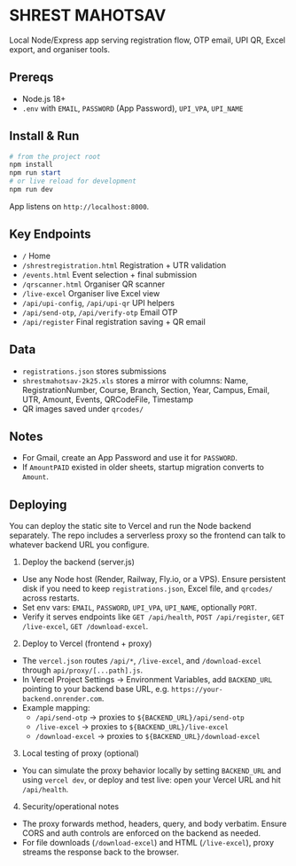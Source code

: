# SHREST MAHOTSAV

Local Node/Express app serving registration flow, OTP email, UPI QR, Excel export, and organiser tools.

## Prereqs
- Node.js 18+
- `.env` with `EMAIL`, `PASSWORD` (App Password), `UPI_VPA`, `UPI_NAME`

## Install & Run
```powershell
# from the project root
npm install
npm run start
# or live reload for development
npm run dev
```

App listens on `http://localhost:8000`.

## Key Endpoints
- `/` Home
- `/shrestregistration.html` Registration + UTR validation
- `/events.html` Event selection + final submission
- `/qrscanner.html` Organiser QR scanner
- `/live-excel` Organiser live Excel view
- `/api/upi-config`, `/api/upi-qr` UPI helpers
- `/api/send-otp`, `/api/verify-otp` Email OTP
- `/api/register` Final registration saving + QR email

## Data
- `registrations.json` stores submissions
- `shrestmahotsav-2k25.xls` stores a mirror with columns:
  Name, RegistrationNumber, Course, Branch, Section, Year, Campus,
  Email, UTR, Amount, Events, QRCodeFile, Timestamp
- QR images saved under `qrcodes/`

## Notes
- For Gmail, create an App Password and use it for `PASSWORD`.
- If `AmountPAID` existed in older sheets, startup migration converts to `Amount`.

## Deploying

You can deploy the static site to Vercel and run the Node backend separately. The repo includes a serverless proxy so the frontend can talk to whatever backend URL you configure.

1) Deploy the backend (server.js)
- Use any Node host (Render, Railway, Fly.io, or a VPS). Ensure persistent disk if you need to keep `registrations.json`, Excel file, and `qrcodes/` across restarts.
- Set env vars: `EMAIL`, `PASSWORD`, `UPI_VPA`, `UPI_NAME`, optionally `PORT`.
- Verify it serves endpoints like `GET /api/health`, `POST /api/register`, `GET /live-excel`, `GET /download-excel`.

2) Deploy to Vercel (frontend + proxy)
- The `vercel.json` routes `/api/*`, `/live-excel`, and `/download-excel` through `api/proxy/[...path].js`.
- In Vercel Project Settings → Environment Variables, add `BACKEND_URL` pointing to your backend base URL, e.g. `https://your-backend.onrender.com`.
- Example mapping:
  - `/api/send-otp` → proxies to `${BACKEND_URL}/api/send-otp`
  - `/live-excel` → proxies to `${BACKEND_URL}/live-excel`
  - `/download-excel` → proxies to `${BACKEND_URL}/download-excel`

3) Local testing of proxy (optional)
- You can simulate the proxy behavior locally by setting `BACKEND_URL` and using `vercel dev`, or deploy and test live: open your Vercel URL and hit `/api/health`.

4) Security/operational notes
- The proxy forwards method, headers, query, and body verbatim. Ensure CORS and auth controls are enforced on the backend as needed.
- For file downloads (`/download-excel`) and HTML (`/live-excel`), proxy streams the response back to the browser.
